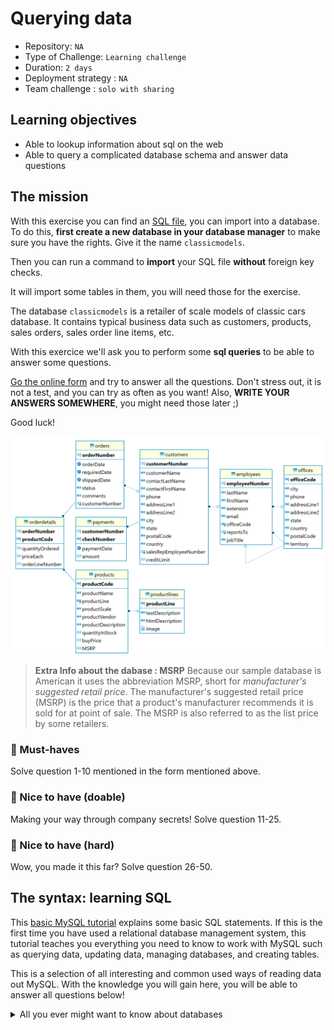 # Querying data

- Repository: `NA`
- Type of Challenge: `Learning challenge`
- Duration: `2 days`
- Deployment strategy : `NA`
- Team challenge : `solo with sharing`

## Learning objectives
- Able to lookup information about sql on the web
- Able to query a complicated database schema and answer data questions

## The mission

With this exercise you can find an [SQL file](database/classicmodels.sql), you can import into a database.
To do this, **first create a new database in your database manager** to make sure you have the rights. Give it the name `classicmodels`. 

Then you can run a command to **import** your SQL file **without** foreign key checks.

It will import some tables in them, you will need those for the exercise.

The database `classicmodels` is a retailer of scale models of classic cars database. It contains typical business data such as customers, products, sales orders, sales order line items, etc.

With this exercice we'll ask you to perform some **sql queries** to be able to answer some questions. 

[Go the online form](https://docs.google.com/forms/d/e/1FAIpQLSeF6M-zt991WTFA6u5K9ceeGGqMgmT3fJq42uckWrccRd5hMw/viewform) and try to answer all the questions.
Don't stress out, it is not a test, and you can try as often as you want! Also, **WRITE YOUR ANSWERS SOMEWHERE**, you might need those later ;)

Good luck!

![schema](db.png)

> **Extra Info about the dabase : MSRP**
> Because our sample database is American it uses the abbreviation MSRP, short for *manufacturer's suggested retail price*.
The manufacturer's suggested retail price (MSRP) is the price that a product's manufacturer recommends it is sold for at point of sale. The MSRP is also referred to as the list price by some retailers.

### 🌱 Must-haves

Solve question 1-10 mentioned in the form mentioned above.

### 🌼 Nice to have (doable)

Making your way through company secrets!
Solve question 11-25.

### 🌳 Nice to have (hard)

Wow, you made it this far?
Solve question 26-50.


## The syntax: learning SQL

This [basic MySQL tutorial](https://www.mysqltutorial.org/basic-mysql-tutorial.aspx) explains some basic SQL statements. If this is the first time you have used a relational database management system, this tutorial teaches you everything you need to know to work with MySQL such as querying data, updating data, managing databases, and creating tables.

This is a selection of all interesting and common used ways of reading data out MySQL.
With the knowledge you will gain here, you will be able to answer all questions below!

<details>
  <summary>All you ever might want to know about databases</summary>

1. Querying data
    - [SELECT – show you how to use simple SELECT statement to query the data from a single table.](https://www.mysqltutorial.org/mysql-select-statement-query-data.aspx)

1. Sorting data
    - [ORDER BY – show you how to sort the result set using ORDER BY clause. The custom sort order with the FIELD function will be also covered.](https://www.mysqltutorial.org/mysql-order-by/)

1. Filtering data
    - [WHERE – learn how to use the WHERE clause to filter rows based on specified conditions.](https://www.mysqltutorial.org/mysql-where/)
    - [SELECT  DISTINCT – show you how to use the DISTINCT operator in the SELECT statement to eliminate duplicate rows in a result set.](https://www.mysqltutorial.org/mysql-distinct.aspx)
    - [AND – introduce you to the AND operator to combine Boolean expressions to form a complex condition for filtering data.](https://www.mysqltutorial.org/mysql-and/)
    - [OR– introduce you to the OR operator and show you how to combine the OR operator with the AND operator to filter data.](https://www.mysqltutorial.org/mysql-or/)
    - [IN – show you how to use the IN operator in the WHERE clause to determine if a value matches any value in a list or a subquery.](https://www.mysqltutorial.org/sql-in.aspx)
    - [BETWEEN – show you how to query data based on a range using BETWEEN operator.](https://www.mysqltutorial.org/mysql-between)
    - [LIKE  – provide you with technique to query data based on a specific pattern.](https://www.mysqltutorial.org/mysql-like/)
    - [LIMIT – use LIMIT to constrain the number of rows returned by SELECT statement](https://www.mysqltutorial.org/mysql-limit.aspx)
    - [IS NULL – test whether a value is NULL or not by using IS NULL operator.](https://www.mysqltutorial.org/mysql-is-null/)
    - [Subquery – show you how to nest a query (inner query) within another query (outer query) and use the result of the inner query for the outer query.](https://www.mysqltutorial.org/mysql-subquery/)
        
1. Joining tables
    - [Table & Column Aliases – introduce you to table and column aliases.](https://www.mysqltutorial.org/mysql-alias/)
    - [LEFT JOIN – return all rows from the left table and matching rows from the right table or null if no matching rows found in the right table.](https://www.mysqltutorial.org/mysql-left-join.aspx)

1. Grouping data
    - [GROUP BY – show you how to group rows into groups based on columns or expressions.](https://www.mysqltutorial.org/mysql-group-by.aspx)
    - [HAVING – filter the groups by a specific condition.](https://www.mysqltutorial.org/mysql-having.aspx)
    
1. Common functions
    - [count() - Return the number of rows in a group, including rows with NULL values.](https://www.mysqltutorial.org/mysql-count/)
    - [avg() - Return the average of non-NULL values.](https://www.mysqltutorial.org/mysql-avg/)
    - [sum() - Return the summation of all non-NULL values a set.](https://www.mysqltutorial.org/mysql-sum/)
    - [max() - Return the highest value (maximum) in a set of non-NULL values.](https://www.mysqltutorial.org/mysql-max-function/)
    - [min() - Return the lowest value (minimum) in a set of non-NULL values.](https://www.mysqltutorial.org/mysql-min/)
    - [Shows you the how to manipulate date and time data effectively.](https://www.mysqltutorial.org/mysql-date/)

If you feel like you want extra practice, have a look at this [free mini course about MySQL](https://github.com/WebDevSimplified/Learn-SQL) and the accompanying [video](https://youtu.be/p3qvj9hO_Bo).

</details>
